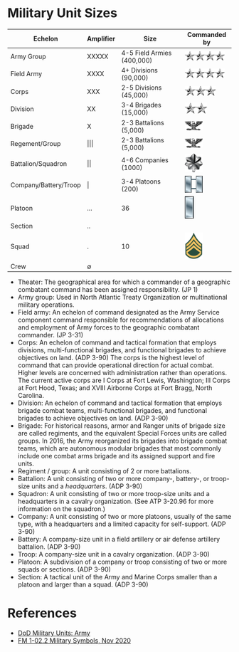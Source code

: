 # Military Unit Sizes

| Echelon | Amplifier | Size | Commanded by |
|---------|-----------|---|---|
| Army Group            | XXXXX  | 4-5 Field Armies (400,000) | <img src="rank/general.png" width="90px"> |
| Field Army            | XXXX   | 4+ Divisions (90,000) | <img src="rank/general.png" width="90px"> |
| Corps                 | XXX    | 2-5 Divisions (45,000) | <img src="rank/lieutenant-general.png" width="70px"> |
| Division              | XX     | 3-4 Brigades (15,000) | <img src="rank/major-general.png" width="50px"> |
| Brigade               | X      | 2-3 Battalions (5,000) | <img src="rank/colonel.png" width="40px"> |
| Regement/Group        | \|\|\| | 2-3 Battalions (5,000) | <img src="rank/colonel.png" width="40px"> |
| Battalion/Squadron    | \|\|   | 4-6 Companies (1000) | <img src="rank/lieutenant-colonel.png" width="40px"> |
| Company/Battery/Troop | \|     | 3-4 Platoons (200) | <img src="rank/captain.png" width="40px"> |
| Platoon               | ...    | 36 | <img src="rank/lieutenant.png" width="20px"> |
| Section               | ..     | | |
| Squad                 | .      | 10 | <img src="rank/staff-sergeant.png" width="40px"> |
| Crew                  | $\emptyset$      | | |


- Theater: The geographical area for which a commander of a geographic combatant command has been assigned responsibility. (JP 1)
- Army group: Used in North Atlantic Treaty Organization or multinational military operations.
- Field army: An echelon of command designated as the Army Service component command responsible for recommendations of allocations and employment of Army forces to the geographic combatant commander. (JP 3-31)
- Corps: An echelon of command and tactical formation that employs divisions, multi-functional brigades, and functional brigades to achieve objectives on land. (ADP 3-90) The corps is the highest level of command that can provide operational direction for actual combat. Higher levels are concerned with administration rather than operations. The current active corps are I Corps at Fort Lewis, Washington; III Corps at Fort Hood, Texas; and XVIII Airborne Corps at Fort Bragg, North Carolina.
- Division: An echelon of command and tactical formation that employs brigade combat teams, multi-functional brigades, and functional brigades to achieve objectives on land. (ADP 3-90)
- Brigade: For historical reasons, armor and Ranger units of brigade size are called regiments, and the equivalent Special Forces units are called groups. In 2016, the Army reorganized its brigades into brigade combat teams, which are autonomous modular brigades that most commonly include one combat arms brigade and its assigned support and fire units.
- Regiment / group: A unit consisting of 2 or more battalions.
- Battalion: A unit consisting of two or more company-, battery-, or troop-size units and a *headquarters*. (ADP 3-90)
- Squadron: A unit consisting of two or more troop-size units and a headquarters in a cavalry organization. (See ATP 3-20.96 for more information on the squadron.)
- Company: A unit consisting of two or more platoons, usually of the same type, with a headquarters and a limited capacity for self-support.
(ADP 3-90)
- Battery: A company-size unit in a field artillery or air defense artillery battalion. (ADP 3-90)
- Troop: A company-size unit in a cavalry organization. (ADP 3-90)
- Platoon: A subdivision of a company or troop consisting of two or more squads or sections. (ADP 3-90)
- Section: A tactical unit of the Army and Marine Corps smaller than a platoon and larger than a squad. (ADP 3-90)


# References

- [DoD Military Units: Army](https://www.defense.gov/Multimedia/Experience/Military-Units/Army/#army)
- [FM 1-02.2 Military Symbols, Nov 2020](military-symbols.pdf)
